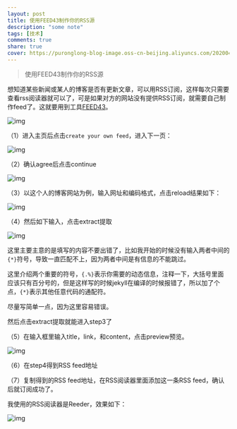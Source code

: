 ```yaml
---
layout: post
title: 使用FEED43制作你的RSS源
description: "some note"
tags: [技术]
comments: true
share: true
cover: https://puronglong-blog-image.oss-cn-beijing.aliyuncs.com/20200420160849.png
---
```


> 使用FEED43制作你的RSS源

想知道某些新闻或某人的博客是否有更新文章，可以用RSS订阅，这样每次只需要查看rss阅读器就可以了，可是如果对方的网站没有提供RSS订阅，就需要自己制作feed了。这就要用到工具[FEED43](http://feed43.com/)。

<!-- more -->

![img](https://puronglong-blog-image.oss-cn-beijing.aliyuncs.com/20200420160933.png)

（1）进入主页后点击```create your own feed```，进入下一页：

![img](https://puronglong-blog-image.oss-cn-beijing.aliyuncs.com/20200420160952.png)

（2）确认agree后点击continue

![img](https://puronglong-blog-image.oss-cn-beijing.aliyuncs.com/20200420161001.png)

（3）以这个人的博客网站为例，输入网址和编码格式，点击reload结果如下：

![img](https://puronglong-blog-image.oss-cn-beijing.aliyuncs.com/20200420161009.png)

（4）然后如下输入，点击extract提取

![img](https://puronglong-blog-image.oss-cn-beijing.aliyuncs.com/20200420161017.png)

这里主要主意的是填写的内容不要出错了，比如我开始的时候没有输入两者中间的```{*}```符号，导致一直匹配不上，因为两者中间是有信息的不能跳过。

这里介绍两个重要的符号，```{.%}```表示你需要的动态信息，注释一下，大括号里面应该只有百分号的，但是这样写的时候jekyll在编译的时候报错了，所以加了个点，```{*}```表示其他任意代码的通配符。

尽量写简单一点，因为这里容易错误。

然后点击extract提取就能进入step3了

（5）在输入框里输入title，link，和content，点击preview预览。

![img](https://puronglong-blog-image.oss-cn-beijing.aliyuncs.com/20200420161028.png)

（6）在step4得到RSS feed地址

（7）复制得到的RSS feed地址，在RSS阅读器里面添加这一条RSS feed，确认后就订阅成功了。

我使用的RSS阅读器是Reeder，效果如下：

![img](https://puronglong-blog-image.oss-cn-beijing.aliyuncs.com/20200420161037.png)
